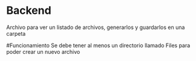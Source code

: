# Backend
Archivo para ver un listado de archivos, generarlos y guardarlos en una carpeta

#Funcionamiento
Se debe tener al menos un directorio llamado Files para poder crear un nuevo archivo
